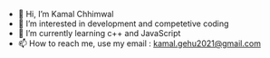 - 👋 Hi, I’m Kamal Chhimwal
- 👀 I’m interested in development and competetive coding
- 🌱 I’m currently learning c++ and JavaScript
- 📫 How to reach me, use my email : kamal.gehu2021@gmail.com

